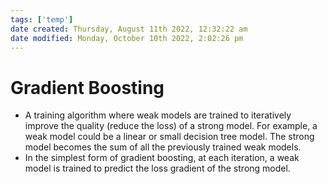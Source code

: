 ```yaml
---
tags: ['temp']
date created: Thursday, August 11th 2022, 12:32:22 am
date modified: Monday, October 10th 2022, 2:02:26 pm
---
```


# Gradient Boosting
- A training algorithm where weak models are trained to iteratively improve the quality (reduce the loss) of a strong model. For example, a weak model could be a linear or small decision tree model. The strong model becomes the sum of all the previously trained weak models.
- In the simplest form of gradient boosting, at each iteration, a weak model is trained to predict the loss gradient of the strong model.



